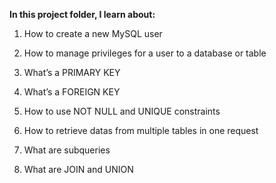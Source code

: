 **In this project folder, I learn about:**

1. How to create a new MySQL user

2. How to manage privileges for a user to a database or table

3. What’s a PRIMARY KEY

4. What’s a FOREIGN KEY

5. How to use NOT NULL and UNIQUE constraints

6. How to retrieve datas from multiple tables in one request

7. What are subqueries

8. What are JOIN and UNION

